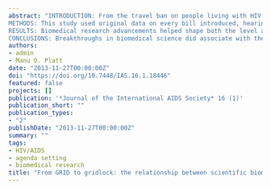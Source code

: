 ```yaml
---
abstract: "INTRODUCTION: From the travel ban on people living with HIV (PLHIV) to resistance to needle exchange programmes, there are many examples where policy responses to HIV/AIDS in the United States seem divorced from behavioural, public health and sociological evidence. At its root, however, the unknowns about HIV/AIDS lie at biomedical science, and scientific researchers have made tremendous progress over the past 30 years of the epidemic by using antiretroviral therapy to increase the life expectancy of PLHIV almost to the same level as non-infected individuals; but a relationship between biomedical science discoveries and congressional responses to HIV/AIDS has not been studied. Using quantitative approaches, we directly examine the hypothesis that progress in HIV/AIDS biomedical science discoveries would have a correlative relationship with congressional response to HIV/AIDS from 1981 to 2010.
METHODS: This study used original data on every bill introduced, hearing held and law passed by the US Congress relating to HIV/AIDS over 30 years (1981-2010). We combined congressional data with the most cited and impactful biomedical research scientific publications over the same time period as a metric of biomedical science breakthroughs. Correlations between congressional policy and biomedical research were then analyzed at the aggregate and individual levels.
RESULTS: Biomedical research advancements helped shape both the level and content of bill sponsorship on HIV/AIDS, but they had no effect on other stages of the legislative process. Examination of the content of bills and biomedical research indicated that science helped transform HIV/AIDS bill sponsorship from a niche concern of liberal Democrats to a bipartisan coalition when Republicans became the majority party. The trade-off for that expansion has been an emphasis on the global epidemic to the detriment of domestic policies and programmes.
CONCLUSIONS: Breakthroughs in biomedical science did associate with the number and types of HIV/AIDS bills introduced in Congress, but that relationship did not extend to the passage of laws or to hearings. When science matters, it cannot be separated from political considerations. An important implication of our work has been the depoliticizing role that science can play. Scientific breakthroughs helped to transform HIV/AIDS policy from a niche of liberal Democrats into bipartisan support for the global fight against the disease."
authors:
- admin
- Manu O. Platt
date: "2013-11-27T00:00:00Z"
doi: "https://doi.org/10.7448/IAS.16.1.18446"
featured: false
projects: []
publication: '*Journal of the International AIDS Society* 16 (1)'
publication_short: ""
publication_types:
- "2"
publishDate: "2013-11-27T00:00:00Z"
summary: ""
tags:
- HIV/AIDS
- agenda setting
- biomedical research
title: "From GRID to gridlock: the relationship between scientific biomedical breakthroughs and HIV/AIDS policy in the US Congress"
---
```


